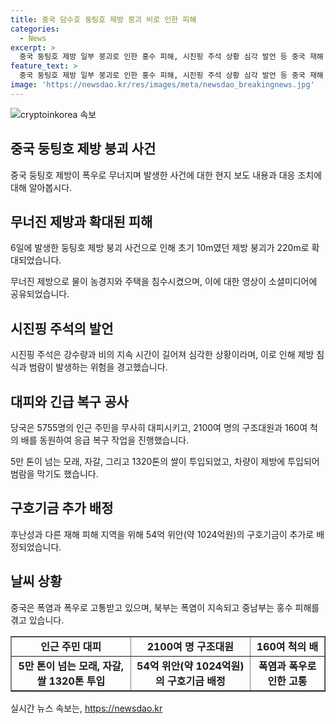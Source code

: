 ```yaml
---
title: 중국 담수호 둥팅호 제방 붕괴 비로 인한 피해
categories:
  - News
excerpt: >
  중국 둥팅호 제방 일부 붕괴로 인한 홍수 피해, 시진핑 주석 상황 심각 발언 등 중국 재해 상황 속 인근 주민 대피, 응급 복구 공사에 차량까지 투입됐다. 현재까지 인명 피해는 없는 것으로 알려졌으며, 재해로 범람을 막기 위해 구호기금 추가 배정되는 등 중국은 폭염과 폭우에 시달리는 상황이 지속되고 있다.
feature_text: >
  중국 둥팅호 제방 일부 붕괴로 인한 홍수 피해, 시진핑 주석 상황 심각 발언 등 중국 재해 상황 속 인근 주민 대피, 응급 복구 공사에 차량까지 투입됐다. 현재까지 인명 피해는 없는 것으로 알려졌으며, 재해로 범람을 막기 위해 구호기금 추가 배정되는 등 중국은 폭염과 폭우에 시달리는 상황이 지속되고 있다.
image: 'https://newsdao.kr/res/images/meta/newsdao_breakingnews.jpg'
---
```


<p><img src="https://newsdao.kr/res/images/meta/newsdao_breakingnews.jpg" alt="cryptoinkorea 속보" /></p>

<h2 data-ke-size="size26">중국 둥팅호 제방 붕괴 사건</h2>

<p data-ke-size="size16">중국 둥팅호 제방이 폭우로 무너지며 발생한 사건에 대한 현지 보도 내용과 대응 조치에 대해 알아봅시다.</p>

<h2 data-ke-size="size24">무너진 제방과 확대된 피해</h2>

<p data-ke-size="size16">6일에 발생한 둥팅호 제방 붕괴 사건으로 인해 초기 10m였던 제방 붕괴가 220m로 확대되었습니다.</p>

<p data-ke-size="size16">무너진 제방으로 물이 농경지와 주택을 침수시켰으며, 이에 대한 영상이 소셜미디어에 공유되었습니다.</p>

<h2 data-ke-size="size24">시진핑 주석의 발언</h2>

<p data-ke-size="size16">시진핑 주석은 강수량과 비의 지속 시간이 길어져 심각한 상황이라며, 이로 인해 제방 침식과 범람이 발생하는 위험을 경고했습니다.</p>

<h2 data-ke-size="size24">대피와 긴급 복구 공사</h2>

<p data-ke-size="size16">당국은 5755명의 인근 주민을 무사히 대피시키고, 2100여 명의 구조대원과 160여 척의 배를 동원하여 응급 복구 작업을 진행했습니다.</p>

<p data-ke-size="size16">5만 톤이 넘는 모래, 자갈, 그리고 1320톤의 쌀이 투입되었고, 차량이 제방에 투입되어 범람을 막기도 했습니다.</p>

<h2 data-ke-size="size24">구호기금 추가 배정</h2>

<p data-ke-size="size16">후난성과 다른 재해 피해 지역을 위해 54억 위안(약 1024억원)의 구호기금이 추가로 배정되었습니다.</p>

<h2 data-ke-size="size24">날씨 상황</h2>

<p data-ke-size="size16">중국은 폭염과 폭우로 고통받고 있으며, 북부는 폭염이 지속되고 중남부는 홍수 피해를 겪고 있습니다.</p>

<table style="width: 100%;" border="1">
<tbody>
<tr>
<td style="text-align: center; height: 17px;"><b>인근 주민 대피</b></td>
<td style="text-align: center; height: 17px;"><b>2100여 명 구조대원</b></td>
<td style="text-align: center; height: 17px;"><b>160여 척의 배</b></td>
</tr>
<tr>
<td style="text-align: center; height: 17px;"><b>5만 톤이 넘는 모래, 자갈, 쌀 1320톤 투입</b></td>
<td style="text-align: center; height: 17px;"><b>54억 위안(약 1024억원)의 구호기금 배정</b></td>
<td style="text-align: center; height: 17px;"><b>폭염과 폭우로 인한 고통</b></td>
</tr>
</tbody>
</table>
실시간 뉴스 속보는, <a href="https://newsdao.kr" rel="dofollow">https://newsdao.kr</a>


